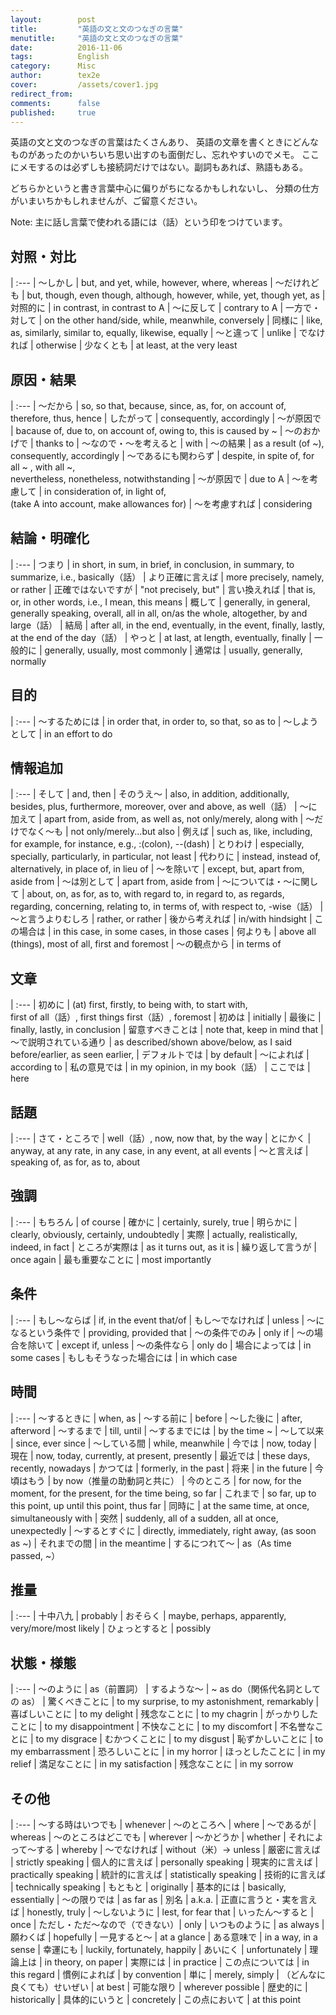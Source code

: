```yaml
---
layout:        post
title:         "英語の文と文のつなぎの言葉"
menutitle:     "英語の文と文のつなぎの言葉"
date:          2016-11-06
tags:          English
category:      Misc
author:        tex2e
cover:         /assets/cover1.jpg
redirect_from:
comments:      false
published:     true
---
```


英語の文と文のつなぎの言葉はたくさんあり、
英語の文章を書くときにどんなものがあったのかいちいち思い出すのも面倒だし、忘れやすいのでメモ。
ここにメモするのは必ずしも接続詞だけではない。副詞もあれば、熟語もある。

どちらかというと書き言葉中心に偏りがちになるかもしれないし、
分類の仕方がいまいちかもしれませんが、ご留意ください。

Note: 主に話し言葉で使われる語には（話）という印をつけています。


対照・対比
---------------

| :---
| 〜しかし | but, and yet, while, however, where, whereas
| 〜だけれども | but, though, even though, although, however, while, yet, though yet, as
| 対照的に | in contrast, in contrast to A
| 〜に反して | contrary to A
| 一方で・対して | on the other hand/side, while, meanwhile, conversely
| 同様に | like, as, similarly, similar to, equally, likewise, equally
| 〜と違って | unlike
| でなければ | otherwise
| 少なくとも | at least, at the very least


原因・結果
---------------

| :---
| 〜だから | so, so that, because, since, as, for, on account of, therefore, thus, hence
| したがって | consequently, accordingly
| 〜が原因で | bacause of, due to, on account of, owing to, this is caused by ~
| 〜のおかげで | thanks to
| 〜なので・〜を考えると | with
| 〜の結果 | as a result (of ~), consequently, accordingly
| 〜であるにも関わらず | despite, in spite of, for all ~ , with all ~, <br>nevertheless, nonetheless, notwithstanding
| 〜が原因で | due to A
| 〜を考慮して | in consideration of, in light of, <br>(take A into account, make allowances for)
| 〜を考慮すれば | considering


結論・明確化
---------------

| :---
| つまり | in short, in sum, in brief, in conclusion, in summary, to summarize, i.e., basically（話）
| より正確に言えば | more precisely, namely, or rather
| 正確ではないですが | "not precisely, but"
| 言い換えれば | that is, or, in other words, i.e., I mean, this means
| 概して | generally, in general, generally speaking, overall, all in all, on/as the whole, altogether, by and large（話）
| 結局 | after all, in the end, eventually, in the event, finally, lastly, <br>at the end of the day（話）
| やっと | at last, at length, eventually, finally
| 一般的に | generally, usually, most commonly
| 通常は | usually, generally, normally


目的
---------------

| :---
| 〜するためには | in order that, in order to, so that, so as to
| 〜しようとして | in an effort to do


情報追加
---------------

| :---
| そして | and, then
| そのうえ〜 | also, in addition, additionally, besides, plus, furthermore, moreover, over and above, as well（話）
| 〜に加えて | apart from, aside from, as well as, not only/merely, along with
| 〜だけでなく〜も | not only/merely...but also
| 例えば | such as, like, including, for example, for instance, e.g., :(colon), --(dash)
| とりわけ | especially, specially, particularly, in particular, not least
| 代わりに | instead, instead of, alternatively, in place of, in lieu of
| 〜を除いて | except, but, apart from, aside from
| 〜は別として | apart from, aside from
| 〜については・〜に関して | about, on, as for, as to, with regard to, in regard to, as regards, <br>regarding, concerning, relating to, in terms of, with respect to, -wise（話）
| 〜と言うよりむしろ | rather, or rather
| 後から考えれば | in/with hindsight
| この場合は | in this case, in some cases, in those cases
| 何よりも | above all (things), most of all, first and foremost
| 〜の観点から | in terms of


文章
---------------

| :---
| 初めに | (at) first, firstly, to being with, to start with, <br>first of all（話）, first things first（話）, foremost
| 初めは | initially
| 最後に | finally, lastly, in conclusion
| 留意すべきことは | note that, keep in mind that
| 〜で説明されている通り | as described/shown above/below, as I said before/earlier, as seen earlier,
| デフォルトでは | by default
| 〜によれば | according to
| 私の意見では | in my opinion, in my book（話）
| ここでは | here


話題
---------------

| :---
| さて・ところで | well（話）, now, now that, by the way
| とにかく | anyway, at any rate, in any case, in any event, at all events
| 〜と言えば | speaking of, as for, as to, about


強調
---------------

| :---
| もちろん | of course
| 確かに | certainly, surely, true
| 明らかに | clearly, obviously, certainly, undoubtedly
| 実際 | actually, realistically, indeed, in fact
| ところが実際は | as it turns out, as it is
| 繰り返して言うが | once again
| 最も重要なことに | most importantly


条件
---------------

| :---
| もし〜ならば | if, in the event that/of
| もし〜でなければ | unless
| 〜になるという条件で | providing, provided that
| 〜の条件でのみ | only if
| 〜の場合を除いて | except if, unless
| 〜の条件なら | only do
| 場合によっては | in some cases
| もしもそうなった場合には | in which case


時間
---------------

| :---
| 〜するときに | when, as
| 〜する前に | before
| 〜した後に | after, afterword
| 〜するまで | till, until
| 〜するまでには | by the time ~
| 〜して以来 | since, ever since
| 〜している間 | while, meanwhile
| 今では | now, today
| 現在 | now, today, currently, at present, presently
| 最近では | these days, recently, nowadays
| かつては | formerly, in the past
| 将来 | in the future
| 今頃はもう | by now（推量の助動詞と共に）
| 今のところ | for now, for the moment, for the present, for the time being, so far
| これまで | so far, up to this point, up until this point, thus far
| 同時に | at the same time, at once, simultaneously with
| 突然 | suddenly, all of a sudden, all at once, unexpectedly
| 〜するとすぐに | directly, immediately, right away, (as soon as ~)
| それまでの間 | in the meantime
| するにつれて〜 | as（As time passed, ~）


推量
---------------

| :---
| 十中八九 | probably
| おそらく | maybe, perhaps, apparently, very/more/most likely
| ひょっとすると | possibly


状態・様態
---------------

| :---
| 〜のように | as（前置詞）
| するような〜 | ~ as do（関係代名詞としての as）
| 驚くべきことに | to my surprise, to my astonishment, remarkably
| 喜ばしいことに | to my delight
| 残念なことに | to my chagrin
| がっかりしたことに | to my disappointment
| 不快なことに | to my discomfort
| 不名誉なことに | to my disgrace
| むかつくことに | to my disgust
| 恥ずかしいことに | to my embarrassment
| 恐ろしいことに | in my horror
| ほっとしたことに | in my relief
| 満足なことに | in my satisfaction
| 残念なことに | in my sorrow


その他
---------------

| :---
| 〜する時はいつでも | whenever
| 〜のところへ | where
| 〜であるが | whereas
| 〜のところはどこでも | wherever
| 〜かどうか | whether
| それによって〜する | whereby
| 〜でなければ | without（米）-> unless
| 厳密に言えば | strictly speaking
| 個人的に言えば | personally speaking
| 現実的に言えば | practically speaking
| 統計的に言えば | statistically speaking
| 技術的に言えば | technically speaking
| もともと | originally
| 基本的には | basically, essentially
| 〜の限りでは | as far as
| 別名 | a.k.a.
| 正直に言うと・実を言えば | honestly, truly
| 〜しないように | lest, for fear that
| いったん〜すると | once
| ただし・ただ〜なので（できない）| only <reason>
| いつものように | as always
| 願わくば | hopefully
| 一見すると〜 | at a glance
| ある意味で | in a way, in a sense
| 幸運にも | luckily, fortunately, happily
| あいにく | unfortunately
| 理論上は | in theory, on paper
| 実際には | in practice
| この点については | in this regard
| 慣例によれば | by convention
| 単に | merely, simply
| （どんなに良くても）せいぜい | at best
| 可能な限り | wherever possible
| 歴史的に | historically
| 具体的にいうと | concretely
| この点において | at this point
